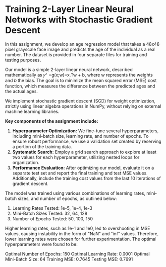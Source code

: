  # Training 2-Layer Linear Neural Networks with Stochastic Gradient Descent 

In this assignment, we develop an age regression model that takes a 48x48 pixel grayscale face image and predicts the age of the individual as a real number. The dataset is provided in four separate files for training and testing purposes.

Our model is a simple 2-layer linear neural network, described mathematically as 𝑦^ =g(x;w)=x.Tw + b, where w represents the weights and 𝑏 the bias. The goal is to minimize the mean squared error (MSE) cost function, which measures the difference between the predicted ages and the actual ages.

We implement stochastic gradient descent (SGD) for weight optimization, strictly using linear algebra operations in NumPy, without relying on external machine learning libraries.

**Key components of the assignment include:**
1) **Hyperparameter Optimization:** We fine-tune several hyperparameters, including mini-batch size, learning rate, and number of epochs. To ensure robust performance, we use a validation set created by reserving a portion of the training data.
2) **Systematic Search:** Employ a grid search approach to explore at least two values for each hyperparameter, utilizing nested loops for organization.
3) **Performance Evaluation:** After optimizing our model, evaluate it on a separate test set and report the final training and test MSE values. Additionally, include the training cost values from the last 10 iterations of gradient descent.

The model was trained using various combinations of learning rates, mini-batch sizes, and number of epochs, as outlined below:
1) Learning Rates Tested: 1e-5, 1e-4, 1e-3
2) Mini-Batch Sizes Tested: 32, 64, 128
3) Number of Epochs Tested: 50, 100, 150

Higher learning rates, such as 1e-1 and 1e0, led to overshooting in MSE values, causing instability in the form of "NaN" and "inf" values. Therefore, lower learning rates were chosen for further experimentation. The optimal hyperparameters were found to be:

Optimal Number of Epochs: 150
Optimal Learning Rate: 0.0001
Optimal Mini-Batch Size: 64
Training MSE: 0.7645
Testing MSE: 0.7691
